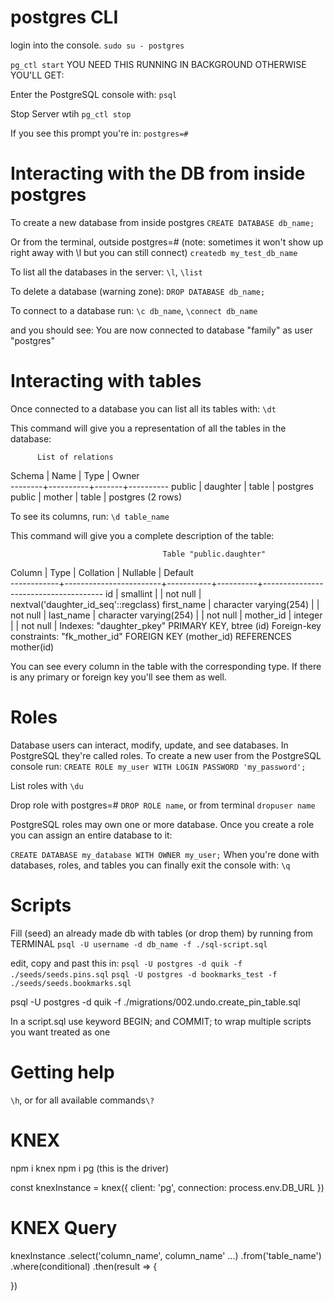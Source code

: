 
# postgres CLI
 login into the console. 
`sudo su - postgres`

`pg_ctl start`
YOU NEED THIS RUNNING IN BACKGROUND 
OTHERWISE YOU'LL GET:

<!-- `Error: connect ECONNREFUSED 127.0.0.1:5432
    at TCPConnectWrap.afterConnect [as oncomplete] (net.js:1134:16) {
  errno: 'ECONNREFUSED',
  code: 'ECONNREFUSED',
  syscall: 'connect',
  address: '127.0.0.1',
  port: 5432` -->

Enter the PostgreSQL console with:
`psql`

Stop Server wtih
`pg_ctl stop`

If you see this prompt you're in: `postgres=#`

# Interacting with the DB from inside postgres

To create a new database from inside postgres
`CREATE DATABASE db_name;`

Or from the terminal, outside postgres=# 
(note: sometimes it won't show up right away with \l but you can still connect)
`createdb my_test_db_name`

To list all the databases in the server:
`\l`, `\list`

To delete a database (warning zone):
`DROP DATABASE db_name;`

To connect to a database run:
`\c db_name`, `\connect db_name`

and you should see:
You are now connected to database "family" as user "postgres"

# Interacting with tables
Once connected to a database you can list all its tables with:
`\dt`

This command will give you a representation of all the tables in the database:

          List of relations
 Schema |   Name   | Type  |  Owner   
--------+----------+-------+----------
 public | daughter | table | postgres
 public | mother   | table | postgres
(2 rows)


To see its columns, run:
`\d table_name`

This command will give you a complete description of the table:

                                      Table "public.daughter"
   Column   |          Type          | Collation | Nullable |               Default                
------------+------------------------+-----------+----------+--------------------------------------
 id         | smallint               |           | not null | nextval('daughter_id_seq'::regclass)
 first_name | character varying(254) |           | not null | 
 last_name  | character varying(254) |           | not null | 
 mother_id  | integer                |           | not null | 
Indexes:
    "daughter_pkey" PRIMARY KEY, btree (id)
Foreign-key constraints:
    "fk_mother_id" FOREIGN KEY (mother_id) REFERENCES mother(id)


You can see every column in the table with the corresponding type. If there is any primary or foreign key you'll see them as well.

# Roles
Database users can interact, modify, update, and see databases. In PostgreSQL they're called roles. To create a new user from the PostgreSQL console run:
`CREATE ROLE my_user WITH LOGIN PASSWORD 'my_password';`

List roles with 
`\du`

Drop role with 
postgres=# `DROP ROLE name`, or from terminal `dropuser name`

PostgreSQL roles may own one or more database. Once you create a role you can assign an entire database to it:

`CREATE DATABASE my_database WITH OWNER my_user;`
When you're done with databases, roles, and tables you can finally exit the console with:
`\q`

# Scripts
Fill (seed) an already made db with tables (or drop them) by running from
TERMINAL
`psql -U username -d db_name -f ./sql-script.sql`

edit, copy and past this in:
`psql -U postgres -d quik -f ./seeds/seeds.pins.sql`
`psql -U postgres -d bookmarks_test -f ./seeds/seeds.bookmarks.sql`

psql -U postgres -d quik -f ./migrations/002.undo.create_pin_table.sql

In a script.sql use keyword BEGIN; and COMMIT; to wrap multiple scripts you want
treated as one

# Getting help
`\h`, or for all available commands`\?`

# KNEX
npm i knex
npm i pg (this is the driver)

const knexInstance = knex({
client: 'pg',
connection:  process.env.DB_URL
})

# KNEX Query
knexInstance
.select('column_name', column_name' ...)
.from('table_name')
.where(conditional)
.then(result => {
    
  })



